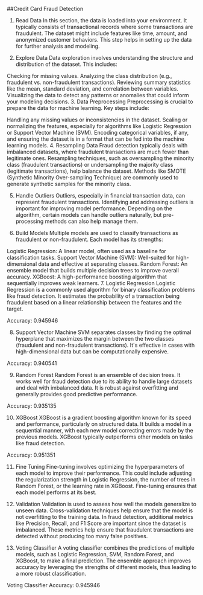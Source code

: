 ##Credit Card Fraud Detection

1. Read Data
In this section, the data is loaded into your environment. It typically consists of transactional records where some transactions are fraudulent. The dataset might include features like time, amount, and anonymized customer behaviors. This step helps in setting up the data for further analysis and modeling.

2. Explore Data
Data exploration involves understanding the structure and distribution of the dataset. This includes:

Checking for missing values.
Analyzing the class distribution (e.g., fraudulent vs. non-fraudulent transactions).
Reviewing summary statistics like the mean, standard deviation, and correlation between variables.
Visualizing the data to detect any patterns or anomalies that could inform your modeling decisions.
3. Data Preprocessing
Preprocessing is crucial to prepare the data for machine learning. Key steps include:

Handling any missing values or inconsistencies in the dataset.
Scaling or normalizing the features, especially for algorithms like Logistic Regression or Support Vector Machine (SVM).
Encoding categorical variables, if any, and ensuring the dataset is in a format that can be fed into the machine learning models.
4. Resampling Data
Fraud detection typically deals with imbalanced datasets, where fraudulent transactions are much fewer than legitimate ones. Resampling techniques, such as oversampling the minority class (fraudulent transactions) or undersampling the majority class (legitimate transactions), help balance the dataset. Methods like SMOTE (Synthetic Minority Over-sampling Technique) are commonly used to generate synthetic samples for the minority class.

5. Handle Outliers
Outliers, especially in financial transaction data, can represent fraudulent transactions. Identifying and addressing outliers is important for improving model performance. Depending on the algorithm, certain models can handle outliers naturally, but pre-processing methods can also help manage them.

6. Build Models
Multiple models are used to classify transactions as fraudulent or non-fraudulent. Each model has its strengths:

Logistic Regression: A linear model, often used as a baseline for classification tasks.
Support Vector Machine (SVM): Well-suited for high-dimensional data and effective at separating classes.
Random Forest: An ensemble model that builds multiple decision trees to improve overall accuracy.
XGBoost: A high-performance boosting algorithm that sequentially improves weak learners.
7. Logistic Regression
Logistic Regression is a commonly used algorithm for binary classification problems like fraud detection. It estimates the probability of a transaction being fraudulent based on a linear relationship between the features and the target.

Accuracy: 0.945946

8. Support Vector Machine
SVM separates classes by finding the optimal hyperplane that maximizes the margin between the two classes (fraudulent and non-fraudulent transactions). It's effective in cases with high-dimensional data but can be computationally expensive.

Accuracy: 0.940541

9. Random Forest
Random Forest is an ensemble of decision trees. It works well for fraud detection due to its ability to handle large datasets and deal with imbalanced data. It is robust against overfitting and generally provides good predictive performance.

Accuracy: 0.935135

10. XGBoost
XGBoost is a gradient boosting algorithm known for its speed and performance, particularly on structured data. It builds a model in a sequential manner, with each new model correcting errors made by the previous models. XGBoost typically outperforms other models on tasks like fraud detection.

Accuracy: 0.951351

11. Fine Tuning
Fine-tuning involves optimizing the hyperparameters of each model to improve their performance. This could include adjusting the regularization strength in Logistic Regression, the number of trees in Random Forest, or the learning rate in XGBoost. Fine-tuning ensures that each model performs at its best.

12. Validation
Validation is used to assess how well the models generalize to unseen data. Cross-validation techniques help ensure that the model is not overfitting to the training data. In fraud detection, additional metrics like Precision, Recall, and F1 Score are important since the dataset is imbalanced. These metrics help ensure that fraudulent transactions are detected without producing too many false positives.

13. Voting Classifier
A voting classifier combines the predictions of multiple models, such as Logistic Regression, SVM, Random Forest, and XGBoost, to make a final prediction. The ensemble approach improves accuracy by leveraging the strengths of different models, thus leading to a more robust classification.

Voting Classifier Accuracy: 0.945946
